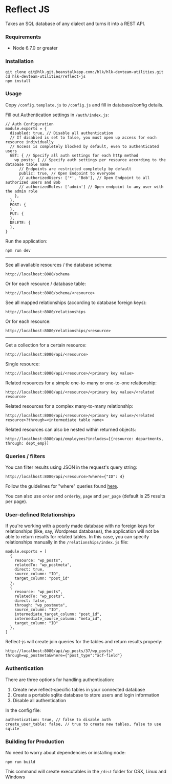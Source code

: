 # Reflect JS

Takes an SQL database of any dialect and turns it into a REST API.

### Requirements
* Node 6.7.0 or greater

### Installation
```
git clone git@hlk.git.beanstalkapp.com:/hlk/hlk-devteam-utilities.git
cd hlk-devteam-utilities/reflect-js
npm install
```

### Usage
Copy `/config.template.js` to `/config.js` and fill in database/config details.

Fill out Authentication settings in `/auth/index.js`:

```
// Auth Configuration
module.exports = {
  disabled: true, // Disable all authentication
  // If disabled is set to false, you must open up access for each resource individually
  // Access is completely blocked by default, even to authenticated users
  GET: { // Specify all auth settings for each http method
    wp_posts: { // Specify auth settings per resource according to the database table name
      // Endpoints are restricted completely by default
      public: true, // Open Endpoint to everyone
      // authorizedUsers: ['*', 'Bob'], // Open Endpoint to all authorized users and Bob
      // authorizedRoles: ['admin'] // Open endpoint to any user with the admin role
    },
  },
  POST: {
  },
  PUT: {
  },
  DELETE: {
  },
}
```

Run the application:

```
npm run dev
```

---

See all available resources / the database schema:

```
http://localhost:8080/schema
```

Or for each resource / database table:

```
http://localhost:8080/schema/<resource>
```

See all mapped relationships (according to database foreign keys):

```
http://localhost:8080/relationships
```

Or for each resource:

```
http://localhost:8080/relationships/<resource>
```

---

Get a collection for a certain resource:

```
http://localhost:8080/api/<resource>
```

Single resource:

```
http://localhost:8080/api/<resource>/<primary key value>
```

Related resources for a simple one-to-many or one-to-one relationship:

```
http://localhost:8080/api/<resource>/<primary key value>/<related resource>
```

Related resources for a complex many-to-many relationship:

```
http://localhost:8080/api/<resource>/<primary key value>/<related resource>?through=<intermediate table name>
```

Related resources can also be nested within returned objects:

```
http://localhost:8080/api/employees?includes=[{resource: departments, through: dept_emp}]
```

### Queries / filters

You can filter results using JSON in the request's query string:

`http://localhost:8080/api/<resource>?where={"ID": 4}`


Follow the guidelines for "where" queries found [here](http://docs.sequelizejs.com/manual/tutorial/querying.html).

You can also use `order` and `orderby`, `page` and `per_page` (default is 25 results per page).

### User-defined Relationships

If you're working with a poorly made database with no foreign keys for relationships (like, say, Wordpress databases), the application will not be able to return results for related tables. In this case, you can specify relationships manually in the `/relationships/index.js` file:

```
module.exports = [
  {
    resource: "wp_posts",
    relatedTo: "wp_postmeta",
    direct: true,
    source_column: "ID",
    target_column: "post_id"
  },
  {
    resource: "wp_posts",
    relatedTo: "wp_posts",
    direct: false,
    through: "wp_postmeta",
    source_column: "ID",
    intermediate_target_column: "post_id",
    intermediate_source_column: "meta_id",
    target_column: "ID"
  },
]
```

Reflect-js will create join queries for the tables and return results properly:

`http://localhost:8080/api/wp_posts/37/wp_posts?through=wp_postmeta&where={"post_type":"acf-field"}`

### Authentication

There are three options for handling authentication:

1. Create new reflect-specific tables in your connected database
2. Create a portable sqlite database to store users and login information
3. Disable all authentication

In the config file:

```
authentication: true, // false to disable auth
create_user_table: false, // true to create new tables, false to use sqlite
```

### Building for Production

No need to worry about dependencies or installing node:

```
npm run build
```

This command will create executables in the `/dist` folder for OSX, Linux and Windows
